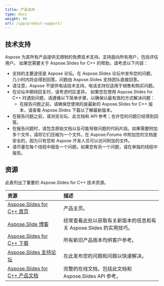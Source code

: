```yaml
---
title: 产品支持
type: docs
weight: 90
url: /cpp/product-support/
---
```


## **技术支持**
Aspose 为其所有产品提供无限制的免费技术支持。支持面向所有用户，包括评估用户。
如果您需要关于 Aspose.Slides for C++ 的帮助，请考虑以下内容：

- 支持的主要途径是 Aspose 论坛。在 Aspose.Slides 论坛中发布您的问题，几小时内将会得到回答。问题由 Aspose.Slides 支持团队直接回答。
- 请注意，Aspose 不提供电话技术支持。电话支持仅适用于销售和购买问题。
- 在论坛中期待回复时，请考虑时区差异。
  如果您在使用 Aspose.Slides for C++ 时遇到问题，请遵循以下简单步骤，以确保以最有效的方式解决问题：
  - 在报告问题之前，请确保您使用的是最新的 Aspose.Slides for C++ 版本，请查看 Aspose.Slides 下载以了解最新版本。
- 在报告问题之前，请浏览论坛、此文档和 API 参考；也许您的问题已经得到回答。
- 在报告问题时，请包含原始文档以及可能导致问题的代码片段。如果需要附加多个文件，请将它们压缩为一个文件。在 Aspose.Forums 中附加您的文档是安全的，因为只有您和 Aspose 开发人员可以访问附加的文件。
- 请尽量在每个线程中报告一个问题。如果您有另一个问题，请在单独的线程中报告。
## **资源**
此表列出了重要的 Aspose.Slides for C++ 技术资源。

|**资源**|**描述**|
| :- | :- |
|[Aspose.Slides for C++ 首页](https://products.aspose.com/slides/cpp/)|产品主页。|
|[Aspose.Slide 博客](https://blog.aspose.com/category/slides/)|经常查看此处以获取有关新版本的信息和有关 Aspose.Slides 的实用技巧。|
|[Aspose.Slides for C++ 下载](https://downloads.aspose.com/slides/cpp)|所有新旧产品版本均供客户参考。|
|[Aspose.Slides 支持论坛](https://forum.aspose.com/c/slides/11)|在此发布您的问题和问题以快速解决。|
|[Aspose.Slides for C++ 产品文档](/slides/cpp/)|完整的在线文档，包括此文档和 Aspose.Slides API 参考。|